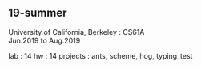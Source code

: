 ## 19-summer
University of California, Berkeley : CS61A  
Jun.2019 to Aug.2019

lab : 14
hw : 14
projects : ants, scheme, hog, typing_test
